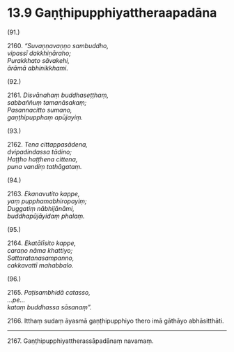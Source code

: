 # 13.9 Gaṇṭhipupphiyattheraapadāna

(91.)

2160\. _“Suvaṇṇavaṇṇo sambuddho,_  
_vipassī dakkhiṇāraho;_  
_Purakkhato sāvakehi,_  
_ārāmā abhinikkhami._  

(92.)

2161\. _Disvānahaṃ buddhaseṭṭhaṃ,_  
_sabbaññuṃ tamanāsakaṃ;_  
_Pasannacitto sumano,_  
_gaṇṭhipupphaṃ apūjayiṃ._  

(93.)

2162\. _Tena cittappasādena,_  
_dvipadindassa tādino;_  
_Haṭṭho haṭṭhena cittena,_  
_puna vandiṃ tathāgataṃ._  

(94.)

2163\. _Ekanavutito kappe,_  
_yaṃ pupphamabhiropayiṃ;_  
_Duggatiṃ nābhijānāmi,_  
_buddhapūjāyidaṃ phalaṃ._  

(95.)

2164\. _Ekatālīsito kappe,_  
_caraṇo nāma khattiyo;_  
_Sattaratanasampanno,_  
_cakkavattī mahabbalo._  

(96.)

2165\. _Paṭisambhidā catasso,_  
_…pe…_  
_kataṃ buddhassa sāsanaṃ”._  

2166\. Itthaṃ sudaṃ āyasmā gaṇṭhipupphiyo thero imā gāthāyo abhāsitthāti.

---

2167\. Gaṇṭhipupphiyattherassāpadānaṃ navamaṃ.
